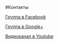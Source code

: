 #Контакты

[Группа в Facebook](https://www.facebook.com/groups/ruedx/)

[Группа в Google+](https://plus.google.com/communities/103977242991351972748)

[Видеоканал в Youtube](http://www.youtube.com/channel/UCAUwtY-SDKX4KjAboRAmKug)
